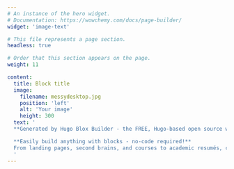 ```yaml
---
# An instance of the hero widget.
# Documentation: https://wowchemy.com/docs/page-builder/
widget: 'image-text'

# This file represents a page section.
headless: true

# Order that this section appears on the page.
weight: 11

content:
  title: Block title
  image:
    filename: messydesktop.jpg
    position: 'left'
    alt: 'Your image'
    height: 300
  text: '
  **Generated by Hugo Blox Builder - the FREE, Hugo-based open source website builder trusted by 500,000+ sites.**

  **Easily build anything with blocks - no-code required!**
  From landing pages, second brains, and courses to academic resumés, conferences, and tech blogs.
  '
---
```

